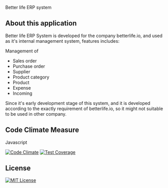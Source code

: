 Better life ERP system

About this application
----------------------

Better life ERP System is developed for the company betterlife.io, and used as it's internal management system, features includes:

Management of

- Sales order
- Purchase order
- Supplier
- Product category
- Product
- Expense
- Incoming

Since it's early development stage of this system, and it is developed according to the exactly requirement of betterlife.io,
so it might not suitable to be used in other company.

Code Climate Measure
--------------------
Javascript

[![Code Climate](https://codeclimate.com/github/betterlife/erp/badges/gpa.svg)](https://codeclimate.com/github/betterlife/erp)  [![Test Coverage](https://codeclimate.com/github/betterlife/erp/badges/coverage.svg)](https://codeclimate.com/github/betterlife/erp)

License
-------
[![MIT License](http://img.shields.io/:license-mit-blue.svg)](http://badges.mit-license.org)
